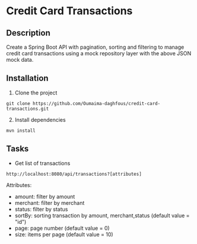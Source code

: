 # Credit Card Transactions
## Description
Create a Spring Boot API with pagination, sorting and filtering to manage credit card transactions using a mock repository layer with the above JSON mock data.


## Installation
1) Clone the project

```
git clone https://github.com/Oumaima-daghfous/credit-card-transactions.git
```

2) Install dependencies

```
mvn install
```



## Tasks

- Get list of transactions 

```
http://localhost:8080/api/transactions?[attributes]
```
Attributes:
* amount: filter by amount
* merchant: filter by merchant
* status: filter by status
* sortBy: sorting transaction by amount, merchant,status (default value = "id")
* page: page number (default value = 0)
* size: items per page (default value = 10)